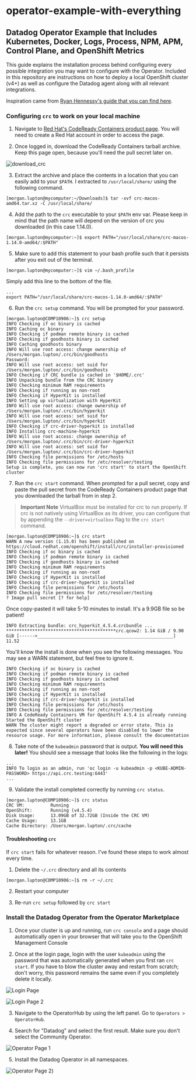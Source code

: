 # operator-example-with-everything
## Datadog Operator Example that Includes Kubernetes, Docker, Logs, Process, NPM, APM, Control Plane, and OpenShift Metrics

This guide explains the installation process behind configuring every possible integration you may want to configure with the Operator. Included in this repository are instructions on how to deploy a local OpenShift cluster (v4+) as well as configure the Datadog agent along with all relevant integrations. 

Inspiration came from [Ryan Hennessy's guide that you can find here](https://github.com/ryhennessy/datadog-operator-openshift-example). 

### Configuring `crc` to work on your local machine

1. Navigate to [Red Hat's CodeReady Containers product page](https://cloud.redhat.com/openshift/install/crc/installer-provisioned?intcmp=7013a000002CtetAAC). You will need to create a Red Hat account in order to access the page. 

2. Once logged in, download the CodeReady Containers tarball archive. Keep this page open, because you'll need the pull secret later on. 

![download_crc](images/crc_download.png)

3. Extract the archive and place the contents in a location that you can easily add to your `$PATH`. I extracted to `/usr/local/share/` using the following command. 

```
[morgan.lupton@mycomputer:~/Downloads]$ tar -xvf crc-macos-amd64.tar.xz -C /usr/local/share/
```

4. Add the path to the `crc` executable to your `$PATH` env var. Please keep in mind that the path name will depend on the version of crc you downloaded (in this case 1.14.0). 

```
[morgan.lupton@mycomputer:~]$ export PATH="/usr/local/share/crc-macos-1.14.0-amd64/:$PATH"
```

5. Make sure to add this statement to your bash profile such that it persists after you exit out of the terminal. 

```
[morgan.lupton@mycomputer:~]$ vim ~/.bash_profile
```

Simply add this line to the bottom of the file. 
```
...
export PATH="/usr/local/share/crc-macos-1.14.0-amd64/:$PATH"
```

6. Run the `crc setup` command. You will be prompted for your password. 

```
[morgan.lupton@COMP10906:~]$ crc setup
INFO Checking if oc binary is cached
INFO Caching oc binary
INFO Checking if podman remote binary is cached
INFO Checking if goodhosts binary is cached
INFO Caching goodhosts binary
INFO Will use root access: change ownership of /Users/morgan.lupton/.crc/bin/goodhosts
Password:
INFO Will use root access: set suid for /Users/morgan.lupton/.crc/bin/goodhosts
INFO Checking if CRC bundle is cached in '$HOME/.crc'
INFO Unpacking bundle from the CRC binary
INFO Checking minimum RAM requirements
INFO Checking if running as non-root
INFO Checking if HyperKit is installed
INFO Setting up virtualization with HyperKit
INFO Will use root access: change ownership of /Users/morgan.lupton/.crc/bin/hyperkit
INFO Will use root access: set suid for /Users/morgan.lupton/.crc/bin/hyperkit
INFO Checking if crc-driver-hyperkit is installed
INFO Installing crc-machine-hyperkit
INFO Will use root access: change ownership of /Users/morgan.lupton/.crc/bin/crc-driver-hyperkit
INFO Will use root access: set suid for /Users/morgan.lupton/.crc/bin/crc-driver-hyperkit
INFO Checking file permissions for /etc/hosts
INFO Checking file permissions for /etc/resolver/testing
Setup is complete, you can now run 'crc start' to start the OpenShift cluster
```

7. Run the `crc start` command. When prompted for a pull secret, copy and paste the pull secret from the CodeReady Containers product page that you downloaded the tarball from in step 2. 

>**Important Note**
>VirtualBox must be installed for crc to run properly. If crc is not natively using VirtualBox as its driver, you can configure that by appending the `--driver=virtualbox` flag to the `crc start` command. 



```
[morgan.lupton@COMP10906:~]$ crc start
WARN A new version (1.15.0) has been published on https://cloud.redhat.com/openshift/install/crc/installer-provisioned
INFO Checking if oc binary is cached
INFO Checking if podman remote binary is cached
INFO Checking if goodhosts binary is cached
INFO Checking minimum RAM requirements
INFO Checking if running as non-root
INFO Checking if HyperKit is installed
INFO Checking if crc-driver-hyperkit is installed
INFO Checking file permissions for /etc/hosts
INFO Checking file permissions for /etc/resolver/testing
? Image pull secret [? for help]
```

Once copy-pasted it will take 5-10 minutes to install. It's a 9.9GB file so be patient!

```
INFO Extracting bundle: crc_hyperkit_4.5.4.crcbundle ... ******************************************crc.qcow2: 1.14 GiB / 9.90 GiB [------>____________________________________________________] 11.52
```

You'll know the install is done when you see the following messages. You may see a WARN statement, but feel free to ignore it. 

```
INFO Checking if oc binary is cached
INFO Checking if podman remote binary is cached
INFO Checking if goodhosts binary is cached
INFO Checking minimum RAM requirements
INFO Checking if running as non-root
INFO Checking if HyperKit is installed
INFO Checking if crc-driver-hyperkit is installed
INFO Checking file permissions for /etc/hosts
INFO Checking file permissions for /etc/resolver/testing
INFO A CodeReady Containers VM for OpenShift 4.5.4 is already running
Started the OpenShift cluster
WARN The cluster might report a degraded or error state. This is expected since several operators have been disabled to lower the resource usage. For more information, please consult the documentation

```

8. Take note of the `kubeadmin` password that is output. **You will need this later!** You should see a message that looks like the following in the logs: 

```
...
INFO To login as an admin, run 'oc login -u kubeadmin -p <KUBE-ADMIN-PASSWORD> https://api.crc.testing:6443'
...
```

9. Validate the install completed correctly by running `crc status`.

```
[morgan.lupton@COMP10906:~]$ crc status
CRC VM:          Running
OpenShift:       Running (v4.5.4)
Disk Usage:      13.09GB of 32.72GB (Inside the CRC VM)
Cache Usage:     13.1GB
Cache Directory: /Users/morgan.lupton/.crc/cache
```

#### Troubleshooting `crc`

If `crc start` fails for whatever reason. I've found these steps to work almost every time. 

1. Delete the `~/.crc` directory and all its contents

```
[morgan.lupton@COMP10906:~]$ rm -r ~/.crc
```

2. Restart your computer

3. Re-run `crc setup` followed by `crc start`


### Install the Datadog Operator from the Operator Marketplace

1. Once your cluster is up and running, run `crc console` and a page should automatically open in your browser that will take you to the OpenShift Management Console

2. Once at the login page, login with the user `kubeadmin` using the password that was automatically generated when you first ran `crc start`. If you have to blow the cluster away and restart from scratch; don't worry, this password remains the same even if you completely delete it locally. 

![Login Page](images/login_page.png)

![Login Page 2](images/login_page_2.png)

3. Navigate to the OperatorHub by using the left panel. Go to `Operators > OperatorHub`.

4. Search for "Datadog" and select the first result. Make sure you don't select the Community Operator.

![Operator Page 1](images/operator_page_1.png)

5. Install the Datadog Operator in all namespaces. 

![Operator Page 2](images/operator_page_2.png)) 
